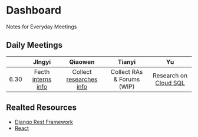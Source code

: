 # Dashboard
Notes for Everyday Meetings
## Daily Meetings
|      |       JIngyi       |         Qiaowen         |           Tianyi           |          Yu           |
| :--: | :----------------: | :---------------------: | :------------------------: | :-------------------: |
| 6.30 | Fecth [interns info](https://github.com/307zoo-Aeolus/Dashboard/blob/master/interns.csv) | Collect [researches info](https://github.com/307zoo-Aeolus/Dashboard/blob/master/COVID19%20RESEARCH.csv) | Collect RAs & Forums (WIP) | Research on [Cloud SQL](https://app.yinxiang.com/fx/2e425520-1b28-41d5-a7ec-bf9fe8b245dd) |
## Realted Resources
* [Django Rest Framework](https://github.com/307zoo-Aeolus/Dashboard/blob/master/%E5%89%8D%E5%90%8E%E7%AB%AF%E5%88%86%E7%A6%BB%E5%9F%BA%E7%A1%80.docx)
* [React](https://zh-hans.reactjs.org/)
